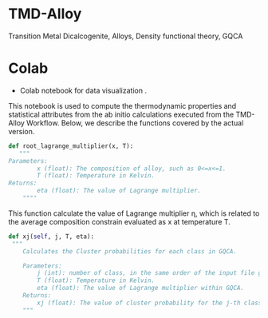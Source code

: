 # TMD-Alloy
Transition Metal Dicalcogenite, Alloys, Density functional theory, GQCA

# Colab

- Colab notebook for data visualization .

This notebook is used to compute the thermodynamic properties and statistical attributes from the ab initio calculations executed from the TMD-Alloy Workflow. Below, we describe the functions covered by the actual version.

```python
def root_lagrange_multiplier(x, T):
   """
Parameters:
        x (float): The composition of alloy, such as 0<=x<=1.
        T (float): Temperature in Kelvin.
Returns:
        eta (float): The value of Lagrange multiplier.
    """'
```

This function calculate the value of Lagrange multiplier η, which is related to the average composition constrain evaluated as x at temperature T.

```python
def xj(self, j, T, eta):
 """
    Calculates the Cluster probabilities for each class in GQCA.

    Parameters:
        j (int): number of class, in the same order of the input file gqca_inputs.yml.
        T (float): Temperature in Kelvin.
        eta (float): The value of Lagrange multiplier within GQCA.
    Returns:
        xj (float): The value of cluster probability for the j-th class of alloy.
    """
```

